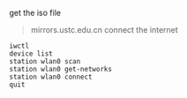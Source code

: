 get the iso file
> mirrors.ustc.edu.cn
connect the internet
```
iwctl
device list
station wlan0 scan
station wlan0 get-networks
station wlan0 connect
quit
```